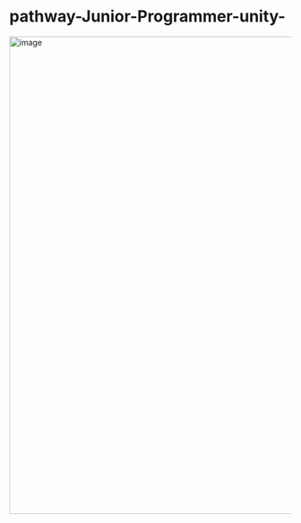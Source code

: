 ﻿# pathway-Junior-Programmer-unity-

<img width="1232" height="853" alt="image" src="https://github.com/user-attachments/assets/4d23293b-1fb0-43fb-ab31-eb1787e0fc27" />
